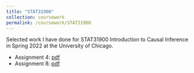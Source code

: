 ```yaml
---
title: "STAT31900"
collection: coursework
permalink: /coursework/STAT31900
---
```


Selected work I have done for STAT31900 Introduction to Causal Inference in Spring 2022 at the University of Chicago.

- Assignment 4: [pdf](https://github.com/ericsclee/ericsclee.github.io/blob/master/files/STAT39000_4.pdf)
- Assignment 8: [pdf](https://github.com/ericsclee/ericsclee.github.io/blob/master/files/STAT39000_8.pdf)
